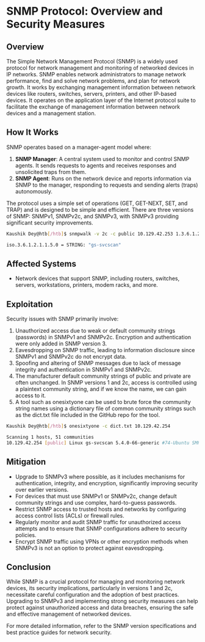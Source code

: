 # SNMP Protocol: Overview and Security Measures

## Overview
The Simple Network Management Protocol (SNMP) is a widely used protocol for network management and monitoring of networked devices in IP networks. SNMP enables network administrators to manage network performance, find and solve network problems, and plan for network growth. It works by exchanging management information between network devices like routers, switches, servers, printers, and other IP-based devices. It operates on the application layer of the Internet protocol suite to facilitate the exchange of management information between network devices and a management station.

## How It Works
SNMP operates based on a manager-agent model where:
1. **SNMP Manager**: A central system used to monitor and control SNMP agents. It sends requests to agents and receives responses and unsolicited traps from them.
2. **SNMP Agent**: Runs on the network device and reports information via SNMP to the manager, responding to requests and sending alerts (traps) autonomously.

The protocol uses a simple set of operations (GET, GET-NEXT, SET, and TRAP) and is designed to be simple and efficient. There are three versions of SNMP: SNMPv1, SNMPv2c, and SNMPv3, with SNMPv3 providing significant security improvements.
```bash
Kaushik Dey@htb[/htb]$ snmpwalk -v 2c -c public 10.129.42.253 1.3.6.1.2.1.1.5.0

iso.3.6.1.2.1.1.5.0 = STRING: "gs-svcscan"
```

## Affected Systems
- Network devices that support SNMP, including routers, switches, servers, workstations, printers, modem racks, and more.

## Exploitation
Security issues with SNMP primarily involve:
1. Unauthorized access due to weak or default community strings (passwords) in SNMPv1 and SNMPv2c. Encryption and authentication were only added in SNMP version 3.
2. Eavesdropping on SNMP traffic, leading to information disclosure since SNMPv1 and SNMPv2c do not encrypt data.
3. Spoofing and altering of SNMP messages due to lack of message integrity and authentication in SNMPv1 and SNMPv2c.
4. The manufacturer default community strings of public and private are often unchanged. In SNMP versions 1 and 2c, access is controlled using a plaintext community string, and if we know the name, we can gain access to it.
5. A tool such as onesixtyone can be used to brute force the community string names using a dictionary file of common community strings such as the dict.txt file included in the GitHub repo for the tool.
```bash
Kaushik Dey@htb[/htb]$ onesixtyone -c dict.txt 10.129.42.254

Scanning 1 hosts, 51 communities
10.129.42.254 [public] Linux gs-svcscan 5.4.0-66-generic #74-Ubuntu SMP Wed Jan 27 22:54:38 UTC 2021 x86_64
```

## Mitigation
- Upgrade to SNMPv3 where possible, as it includes mechanisms for authentication, integrity, and encryption, significantly improving security over earlier versions.
- For devices that must use SNMPv1 or SNMPv2c, change default community strings and use complex, hard-to-guess passwords.
- Restrict SNMP access to trusted hosts and networks by configuring access control lists (ACLs) or firewall rules.
- Regularly monitor and audit SNMP traffic for unauthorized access attempts and to ensure that SNMP configurations adhere to security policies.
- Encrypt SNMP traffic using VPNs or other encryption methods when SNMPv3 is not an option to protect against eavesdropping.

## Conclusion
While SNMP is a crucial protocol for managing and monitoring network devices, its security implications, particularly in versions 1 and 2c, necessitate careful configuration and the adoption of best practices. Upgrading to SNMPv3 and implementing strong security measures can help protect against unauthorized access and data breaches, ensuring the safe and effective management of networked devices.

For more detailed information, refer to the SNMP version specifications and best practice guides for network security.